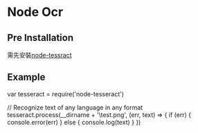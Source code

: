# Node Ocr

## Pre Installation
需先安裝[node-tessract](https://github.com/desmondmorris/node-tesseract)

## Example

var tesseract = require('node-tesseract')

// Recognize text of any language in any format
tesseract.process(__dirname + '\\test.png', (err, text) => {
    if (err) {
        console.error(err)
    } else {
        console.log(text)
    }
})
